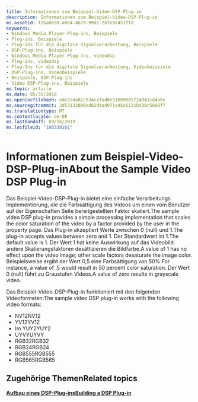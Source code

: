 ```yaml
---
title: Informationen zum Beispiel-Video-DSP-Plug-in
description: Informationen zum Beispiel-Video-DSP-Plug-in
ms.assetid: f2ba8e9d-a0e4-4679-99dc-2bfe9e451ffd
keywords:
- Windows Media Player-Plug-ins, Beispiele
- Plug-ins, Beispiele
- Plug-Ins für die digitale Signalverarbeitung, Beispiele
- DSP-Plug-ins, Beispiele
- Windows Media Player-Plug-ins, videodsp
- Plug-ins, videodsp
- Plug-Ins für die digitale Signalverarbeitung, Videobeispiele
- DSP-Plug-ins, Videobeispiele
- Beispiele, DSP-Plug-ins
- Video DSP-Plug-ins, Beispiele
ms.topic: article
ms.date: 05/31/2018
ms.openlocfilehash: ede2eda82c834cefad0e31009805f24941cd4a6e
ms.sourcegitcommit: 2d531328b6ed82d4ad971a45a5131b430c5866f7
ms.translationtype: MT
ms.contentlocale: de-DE
ms.lasthandoff: 09/16/2019
ms.locfileid: "106338161"
---
```

# <a name="about-the-sample-video-dsp-plug-in"></a><span data-ttu-id="c6eef-113">Informationen zum Beispiel-Video-DSP-Plug-in</span><span class="sxs-lookup"><span data-stu-id="c6eef-113">About the Sample Video DSP Plug-in</span></span>

<span data-ttu-id="c6eef-114">Das Beispiel-Video-DSP-Plug-in bietet eine einfache Verarbeitungs Implementierung, die die Farbsättigung des Videos um einen vom Benutzer auf der Eigenschaften Seite bereitgestellten Faktor skaliert.</span><span class="sxs-lookup"><span data-stu-id="c6eef-114">The sample video DSP plug-in provides a simple processing implementation that scales the color saturation of the video by a factor provided by the user in the property page.</span></span> <span data-ttu-id="c6eef-115">Das Plug-in akzeptiert Werte zwischen 0 (null) und 1.</span><span class="sxs-lookup"><span data-stu-id="c6eef-115">The plug-in accepts values between zero and 1.</span></span> <span data-ttu-id="c6eef-116">Der Standardwert ist 1.</span><span class="sxs-lookup"><span data-stu-id="c6eef-116">The default value is 1.</span></span> <span data-ttu-id="c6eef-117">Der Wert 1 hat keine Auswirkung auf das Videobild. andere Skalierungsfaktoren desättizieren die Bildfarbe.</span><span class="sxs-lookup"><span data-stu-id="c6eef-117">A value of 1 has no effect upon the video image; other scale factors desaturate the image color.</span></span> <span data-ttu-id="c6eef-118">Beispielsweise ergibt der Wert 0,5 eine Farbsättigung von 50%.</span><span class="sxs-lookup"><span data-stu-id="c6eef-118">For instance, a value of .5 would result in 50 percent color saturation.</span></span> <span data-ttu-id="c6eef-119">Der Wert 0 (null) führt zu Graustufen Videos.</span><span class="sxs-lookup"><span data-stu-id="c6eef-119">A value of zero results in grayscale video.</span></span>

<span data-ttu-id="c6eef-120">Das Beispiel-Video-DSP-Plug-in funktioniert mit den folgenden Videoformaten:</span><span class="sxs-lookup"><span data-stu-id="c6eef-120">The sample video DSP plug-in works with the following video formats:</span></span>

-   <span data-ttu-id="c6eef-121">NV12</span><span class="sxs-lookup"><span data-stu-id="c6eef-121">NV12</span></span>
-   <span data-ttu-id="c6eef-122">YV12</span><span class="sxs-lookup"><span data-stu-id="c6eef-122">YV12</span></span>
-   <span data-ttu-id="c6eef-123">Im YUY2</span><span class="sxs-lookup"><span data-stu-id="c6eef-123">YUY2</span></span>
-   <span data-ttu-id="c6eef-124">UYVY</span><span class="sxs-lookup"><span data-stu-id="c6eef-124">UYVY</span></span>
-   <span data-ttu-id="c6eef-125">RGB32</span><span class="sxs-lookup"><span data-stu-id="c6eef-125">RGB32</span></span>
-   <span data-ttu-id="c6eef-126">RGB24</span><span class="sxs-lookup"><span data-stu-id="c6eef-126">RGB24</span></span>
-   <span data-ttu-id="c6eef-127">RGB555</span><span class="sxs-lookup"><span data-stu-id="c6eef-127">RGB555</span></span>
-   <span data-ttu-id="c6eef-128">RGB565</span><span class="sxs-lookup"><span data-stu-id="c6eef-128">RGB565</span></span>

## <a name="related-topics"></a><span data-ttu-id="c6eef-129">Zugehörige Themen</span><span class="sxs-lookup"><span data-stu-id="c6eef-129">Related topics</span></span>

<dl> <dt>

[<span data-ttu-id="c6eef-130">**Aufbau eines DSP-Plug-ins**</span><span class="sxs-lookup"><span data-stu-id="c6eef-130">**Building a DSP Plug-in**</span></span>](building-a-dsp-plug-in.md)
</dt> </dl>

 

 




